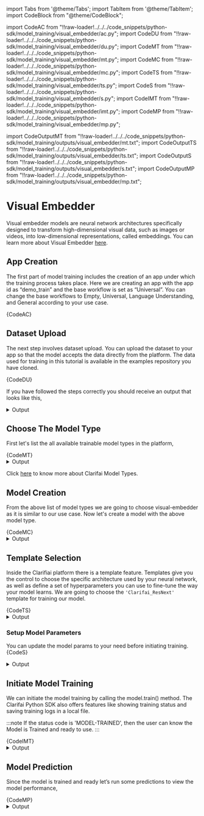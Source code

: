import Tabs from '@theme/Tabs';
import TabItem from '@theme/TabItem';
import CodeBlock from "@theme/CodeBlock";


import CodeAC from "!!raw-loader!../../../code_snippets/python-sdk/model_training/visual_embedder/ac.py";
import CodeDU from "!!raw-loader!../../../code_snippets/python-sdk/model_training/visual_embedder/du.py";
import CodeMT from "!!raw-loader!../../../code_snippets/python-sdk/model_training/visual_embedder/mt.py";
import CodeMC from "!!raw-loader!../../../code_snippets/python-sdk/model_training/visual_embedder/mc.py";
import CodeTS from "!!raw-loader!../../../code_snippets/python-sdk/model_training/visual_embedder/ts.py";
import CodeS from "!!raw-loader!../../../code_snippets/python-sdk/model_training/visual_embedder/s.py";
import CodeIMT from "!!raw-loader!../../../code_snippets/python-sdk/model_training/visual_embedder/imt.py";
import CodeMP from "!!raw-loader!../../../code_snippets/python-sdk/model_training/visual_embedder/mp.py";



import CodeOutputMT from "!!raw-loader!../../../code_snippets/python-sdk/model_training/outputs/visual_embedder/mt.txt";
import CodeOutputTS from "!!raw-loader!../../../code_snippets/python-sdk/model_training/outputs/visual_embedder/ts.txt";
import CodeOutputS from "!!raw-loader!../../../code_snippets/python-sdk/model_training/outputs/visual_embedder/s.txt";
import CodeOutputMP from "!!raw-loader!../../../code_snippets/python-sdk/model_training/outputs/visual_embedder/mp.txt";



# Visual Embedder

Visual embedder models are neural network architectures specifically designed to transform high-dimensional visual data, such as images or videos, into low-dimensional representations, called embeddings. You can learn more about Visual Embedder [here](https://docs.clarifai.com/portal-guide/model/model-types/visual-embedder).


## App Creation

The first part of model training includes the creation of an app under which the training process takes place. Here we are creating an app with the app id as “demo_train” and the base workflow is set as “Universal”. You can change the base workflows to Empty, Universal, Language Understanding, and General according to your use case.

<Tabs>
<TabItem value="python" label="Python">
    <CodeBlock className="language-python">{CodeAC}</CodeBlock>
</TabItem>
</Tabs>


## Dataset Upload

The next step involves dataset upload. You can upload the dataset to your app so that the model accepts the data directly from the platform. The  data used for training in this tutorial is available in the examples repository you have cloned.

<Tabs>
<TabItem value="python" label="Python">
    <CodeBlock className="language-python">{CodeDU}</CodeBlock>
</TabItem>
</Tabs>

If you have followed the steps correctly you should receive an output that looks like this,

<details>
  <summary>Output</summary>
    <img src="/img/python-sdk/ve_du.png" width="700" height="700" />
</details>



## Choose The Model Type

First let's list the all available trainable model types in the platform,

<Tabs>
<TabItem value="python" label="Python">
    <CodeBlock className="language-python">{CodeMT}</CodeBlock>
</TabItem>
</Tabs>
<details>
  <summary>Output</summary>
    <CodeBlock className="language-text">{CodeOutputMT}</CodeBlock>
</details>

Click [here](https://docs.clarifai.com/portal-guide/model/model-types/) to know more about Clarifai Model Types.

## Model Creation

From the above list of model types we are going to choose visual-embedder as it is similar to our use case. Now let's create a model with the above model type.

<Tabs>
<TabItem value="python" label="Python">
    <CodeBlock className="language-python">{CodeMC}</CodeBlock>
</TabItem>
</Tabs>

<details>
  <summary>Output</summary>
    <img src="/img/python-sdk/ve_mc.png" width="700" height="700" />
</details>





## Template Selection

Inside the Clarifiai platform there is a template feature. Templates give you the control to choose the specific architecture used by your neural network, as well as define a set of hyperparameters you can use to fine-tune the way your model learns. We are going to choose the `'Clarifai_ResNext' `template for training our model.

<Tabs>
<TabItem value="python" label="Python">
    <CodeBlock className="language-python">{CodeTS}</CodeBlock>
</TabItem>
</Tabs>
<details>
  <summary>Output</summary>
    <CodeBlock className="language-text">{CodeOutputTS}</CodeBlock>
</details>


### Setup Model Parameters

You can update the model params to your need before initiating training.
<Tabs>
<TabItem value="python" label="Python">
    <CodeBlock className="language-python">{CodeS}</CodeBlock>
</TabItem>
</Tabs>
<details>
  <summary>Output</summary>
    <CodeBlock className="language-text">{CodeOutputS}</CodeBlock>
</details>

## Initiate Model Training

We can initiate the model training by calling the model.train() method. The Clarifai Python SDK also offers features like showing training status and saving training logs in a local file.


:::note
If the status code is 'MODEL-TRAINED', then the user can know the Model is Trained and ready to use.
:::


<Tabs>
<TabItem value="python" label="Python">
    <CodeBlock className="language-python">{CodeIMT}</CodeBlock>
</TabItem>
</Tabs>

<details>
  <summary>Output</summary>
    <img src="/img/python-sdk/ve_imt.png" width="700" height="700" />
</details>



## Model Prediction

Since the model is trained and ready let’s run some predictions to view the model performance,

<Tabs>
<TabItem value="python" label="Python">
    <CodeBlock className="language-python">{CodeMP}</CodeBlock>
</TabItem>
</Tabs>
<details>
  <summary>Output</summary>
    <CodeBlock className="language-text">{CodeOutputMP}</CodeBlock>
</details>
